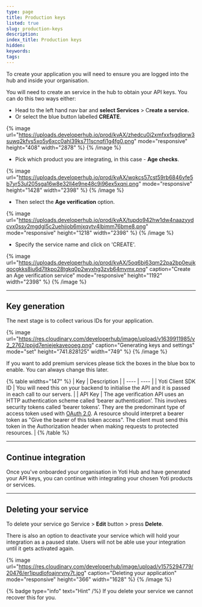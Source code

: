 ```yaml
---
type: page
title: Production keys
listed: true
slug: production-keys
description: 
index_title: Production keys
hidden: 
keywords: 
tags: 
---
```


To create your application you will need to ensure you are logged into the hub and inside your organisation.

You will need to create an service in the hub to obtain your API keys. You can do this two ways either:

- Head to the left hand nav bar and **select Services** &gt; C**reate a service.**
- Or select the blue button labelled **CREATE**.

{% image url="https://uploads.developerhub.io/prod/kvAX/zhedcu0j2xmfxxfsgdlqrw3suwq2kfvs5xo5y6xcc0ahl39ks711scnqfi1g4fg0.png" mode="responsive" height="408" width="2878" %}
{% /image %}

- Pick which product you are integrating, in this case - **Age checks**.

{% image url="https://uploads.developerhub.io/prod/kvAX/wokcs57cst59rb6846vfe5b7yr53ul205sga16w8e32ll4e9ne48c9i96ex5xqni.png" mode="responsive" height="1428" width="2398" %}
{% /image %}

- Then select the **Age verification** option.

{% image url="https://uploads.developerhub.io/prod/kvAX/tupdo942hw1dw4naazyydcvx0ssy2mgdgl5c2uehijob6mjxqvtv4lbimm76bme8.png" mode="responsive" height="1218" width="2398" %}
{% /image %}

- Specify the service name and click on 'CREATE'.

{% image url="https://uploads.developerhub.io/prod/kvAX/5oq6bi63qm22pa2bp0eujkqocgkks8iu6d7ltkpo28tgkq0p2wyxhg3zvb64mymx.png" caption="Create an Age verification service" mode="responsive" height="1192" width="2398" %}
{% /image %}

---

## Key generation

The next stage is to collect various IDs for your application.

{% image url="https://res.cloudinary.com/developerhub/image/upload/v1639911985/v2_2762/ppjjd7eniejekaveooeg.png" caption="Generating keys and settings" mode="set" height="741.828125" width="749" %}
{% /image %}

If you want to add premium services please tick the boxes in the blue box to enable. You can always change this later.

{% table widths="147" %}
| Key | Description | 
| ---- | ---- | 
| Yoti Client SDK ID | You will need this on your backend to initialise the API and it is passed in each call to our servers. | 
| API Key | The age verification API uses an HTTP authentication scheme called ‘bearer authentication’. This involves security tokens called ‘bearer tokens’. They are the predominant type of access token used with [OAuth 2.0](https://oauth.net/2/). A resource should interpret a bearer token as "Give the bearer of this token access". The client must send this token in the Authorization header when making requests to protected resources. | 
{% /table %}

---

## Continue integration

Once you've onboarded your organisation in Yoti Hub and have generated your API keys, you can continue with integrating your chosen Yoti products or services.

---

## Deleting your service

To delete your service go Service &gt; **Edit** button &gt; press **Delete**.

There is also an option to deactivate your service which will hold your integration as a paused state. Users will not be able use your integration until it gets activated again.

{% image url="https://res.cloudinary.com/developerhub/image/upload/v1575294779/20476/er1ipudlofoajnrvny7t.jpg" caption="Deleting your application" mode="responsive" height="366" width="1628" %}
{% /image %}

{% badge type="info" text="Hint" /%} If you delete your service we cannot recover this for you.